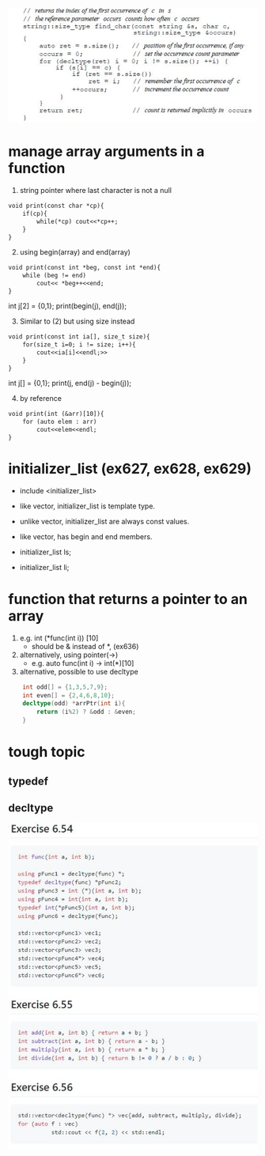 
<img src="./img/pg280.JPG" >

# manage array arguments in a function

1) string pointer where last character is not a null
```
void print(const char *cp){
    if(cp){
        while(*cp) cout<<*cp++;
    }
}
```

2) using begin(array) and end(array)
```
void print(const int *beg, const int *end){
    while (beg != end)
        cout<< *beg++<<end;
}
```

int j[2] = {0,1};
print(begin(j), end(j));

3) Similar to (2) but using size instead
```
void print(const int ia[], size_t size){
    for(size_t i=0; i != size; i++){
        cout<<ia[i]<<endl;>>
    }
}
```

int j[] = {0,1};
print(j, end(j) - begin(j));

4) by reference
```
void print(int (&arr)[10]){
    for (auto elem : arr)
        cout<<elem<<endl;
}
```

# initializer_list (ex627, ex628, ex629)

- include <initializer_list> 
- like vector, initializer_list is template type.
- unlike vector, initializer_list are always const values.
- like vector, has begin and end members.


- initializer_list<string> ls;
- initializer_list<int> li;


# function that returns a pointer to an array

1) e.g. int (*func(int i)) [10]
    - should be & instead of *, (ex636)
2) alternatively, using pointer(->)
    - e.g. auto func(int i) -> int(*)[10]
3) alternative, possible to use decltype

```c++
    int odd[] = {1,3,5,7,9}; 
    int even[] = {2,4,6,8,10}; 
    decltype(odd) *arrPtr(int i){ 
        return (i%2) ? &odd : &even;
    }
```
# tough topic
## typedef 
## decltype
<img src="./img/pg328.JPG">